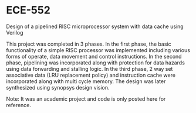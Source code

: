 # ECE-552
Design of a pipelined RISC microprocessor system with data cache using Verilog

This project was completed in 3 phases. In the first phase, the basic functionality of a simple RISC processor was implemented including 
various forms of operate, data movement and control instructions. In the second phase, pipelining was incorporated along with protection 
for data hazards using data forwarding and stalling logic. In the third phase, 2 way set associative data (LRU replacement policy) and 
instruction cache were incorporated along with multi cycle memory. The design was later synthesized using synopsys design vision.

Note: It was an academic project and code is only posted here for reference.
